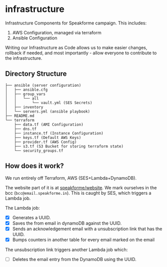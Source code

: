 # infrastructure

Infrastructure Components for Speakforme campaign. This includes:

1.  AWS Configuration, managed via terraform
2.  Ansible Configuration

Writing our Infrastructure as Code allows us to make easier changes, rollback if needed,
and most importantly - allow everyone to contribute to the infrastructure.

## Directory Structure

```
├── ansible (server configuration)
│   ├── ansible.cfg
│   ├── group_vars
│   │   └── all
│   │       └── vault.yml (SES Secrets)
│   ├── inventory
│   └── servers.yml (ansible playbook)
├── README.md
└── terraform
    ├── data.tf (AMI Configuration)
    ├── dns.tf
    ├── instance.tf (Instance Configuration)
    ├── keys.tf (Default AWS Keys)
    ├── provider.tf (AWS Config)
    ├── s3.tf (S3 Bucket for storing terraform state)
    └── security_groups.tf
```

## How does it work?

We run entirely off Terraform, AWS (SES+Lambda+DynamoDB).

The website part of it is at [speakforme/website](https://github.com/speakforme/website).
We mark ourselves in the bcc (`bcc@email.speakforme.in`). This is caught by SES, which triggers
a Lambda job.

The Lambda job:

-   [x] Generates a UUID.
-   [x] Saves the from email in dynamoDB against the UUID.
-   [x] Sends an acknowledgement email with a unsubscription link that has the UUID.
-   [x] Bumps counters in another table for every email marked on the email

The unsubscription link triggers another Lambda job which:

-   [ ] Deletes the email entry from the DynamoDB using the UUID.
